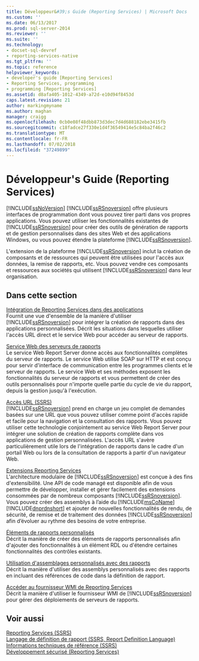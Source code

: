```yaml
---
title: Développeur&#39;s Guide (Reporting Services) | Microsoft Docs
ms.custom: ''
ms.date: 06/13/2017
ms.prod: sql-server-2014
ms.reviewer: ''
ms.suite: ''
ms.technology:
- docset-sql-devref
- reporting-services-native
ms.tgt_pltfrm: ''
ms.topic: reference
helpviewer_keywords:
- developer's guide [Reporting Services]
- Reporting Services, programming
- programming [Reporting Services]
ms.assetid: d8afa405-1012-4349-a72d-e10d94f8453d
caps.latest.revision: 21
author: markingmyname
ms.author: maghan
manager: craigg
ms.openlocfilehash: 0cb0e08f48dbb873d3dec7d4d688182ebe3415fb
ms.sourcegitcommit: c18fadce27f330e1d4f36549414e5c84ba2f46c2
ms.translationtype: MT
ms.contentlocale: fr-FR
ms.lasthandoff: 07/02/2018
ms.locfileid: "37249899"
---
```

# <a name="developer39s-guide-reporting-services"></a>Développeur&#39;s Guide (Reporting Services)
  [!INCLUDE[ssNoVersion](../includes/ssnoversion-md.md)] [!INCLUDE[ssRSnoversion](../includes/ssrsnoversion-md.md)] offre plusieurs interfaces de programmation dont vous pouvez tirer parti dans vos propres applications. Vous pouvez utiliser les fonctionnalités existantes de [!INCLUDE[ssRSnoversion](../includes/ssrsnoversion-md.md)] pour créer des outils de génération de rapports et de gestion personnalisés dans des sites Web et des applications Windows, ou vous pouvez étendre la plateforme [!INCLUDE[ssRSnoversion](../includes/ssrsnoversion-md.md)].  
  
 L'extension de la plateforme [!INCLUDE[ssRSnoversion](../includes/ssrsnoversion-md.md)] inclut la création de composants et de ressources qui peuvent être utilisées pour l'accès aux données, la remise de rapports, etc. Vous pouvez vendre ces composants et ressources aux sociétés qui utilisent [!INCLUDE[ssRSnoversion](../includes/ssrsnoversion-md.md)] dans leur organisation.  
  
## <a name="in-this-section"></a>Dans cette section  
 [Intégration de Reporting Services dans des applications](application-integration/integrating-reporting-services-into-applications.md)  
 Fournit une vue d'ensemble de la manière d'utiliser [!INCLUDE[ssRSnoversion](../includes/ssrsnoversion-md.md)] pour intégrer la création de rapports dans des applications personnalisées. Décrit les situations dans lesquelles utiliser l'accès URL direct et le service Web pour accéder au serveur de rapports.  
  
 [Service Web des serveurs de rapports](report-server-web-service/report-server-web-service.md)  
 Le service Web Report Server donne accès aux fonctionnalités complètes du serveur de rapports. Le service Web utilise SOAP sur HTTP et est conçu pour servir d'interface de communication entre les programmes clients et le serveur de rapports. Le service Web et ses méthodes exposent les fonctionnalités du serveur de rapports et vous permettent de créer des outils personnalisés pour n'importe quelle partie du cycle de vie du rapport, depuis la gestion jusqu'à l'exécution.  
  
 [Accès URL &#40;SSRS&#41;](url-access-ssrs.md)  
 [!INCLUDE[ssRSnoversion](../includes/ssrsnoversion-md.md)] prend en charge un jeu complet de demandes basées sur une URL que vous pouvez utiliser comme point d'accès rapide et facile pour la navigation et la consultation des rapports. Vous pouvez utiliser cette technologie conjointement au service Web Report Server pour intégrer une solution de création de rapports complète dans vos applications de gestion personnalisées. L'accès URL s'avère particulièrement utile lors de l'intégration de rapports dans le cadre d'un portail Web ou lors de la consultation de rapports à partir d'un navigateur Web.  
  
 [Extensions Reporting Services](extensions/reporting-services-extensions.md)  
 L'architecture modulaire de [!INCLUDE[ssRSnoversion](../includes/ssrsnoversion-md.md)] est conçue à des fins d'extensibilité. Une API de code managé est disponible afin de vous permettre de développer, installer et gérer facilement des extensions consommées par de nombreux composants [!INCLUDE[ssRSnoversion](../includes/ssrsnoversion-md.md)]. Vous pouvez créer des assemblys à l’aide du [!INCLUDE[msCoName](../includes/msconame-md.md)] [!INCLUDE[dnprdnshort](../includes/dnprdnshort-md.md)] et ajouter de nouvelles fonctionnalités de rendu, de sécurité, de remise et de traitement des données [!INCLUDE[ssRSnoversion](../includes/ssrsnoversion-md.md)] afin d’évoluer au rythme des besoins de votre entreprise.  
  
 [Éléments de rapports personnalisés](custom-report-items/custom-report-items.md)  
 Décrit la manière de créer des éléments de rapports personnalisés afin d'ajouter des fonctionnalités à un élément RDL ou d'étendre certaines fonctionnalités des contrôles existants.  
  
 [Utilisation d'assemblages personnalisés avec des rapports](custom-assemblies/using-custom-assemblies-with-reports.md)  
 Décrit la manière d'utiliser des assemblys personnalisés avec des rapports en incluant des références de code dans la définition de rapport.  
  
 [Accéder au fournisseur WMI de Reporting Services](tools/access-the-reporting-services-wmi-provider.md)  
 Décrit la manière d'utiliser le fournisseur WMI de [!INCLUDE[ssRSnoversion](../includes/ssrsnoversion-md.md)] pour gérer des déploiements de serveurs de rapports.  
  
## <a name="see-also"></a>Voir aussi  
 [Reporting Services &#40;SSRS&#41;](create-deploy-and-manage-mobile-and-paginated-reports.md)   
 [Langage de définition de rapport &#40;SSRS, Report Definition Language&#41;](reports/report-definition-language-ssrs.md)   
 [Informations techniques de référence &#40;SSRS&#41;](technical-reference-ssrs.md)   
 [Développement sécurisé &#40;Reporting Services&#41;](extensions/secure-development/secure-development-reporting-services.md)  
  
  
